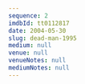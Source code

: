 ```yaml
---
sequence: 2
imdbId: tt0112817
date: 2004-05-30
slug: dead-man-1995
medium: null
venue: null
venueNotes: null
mediumNotes: null
---
```


